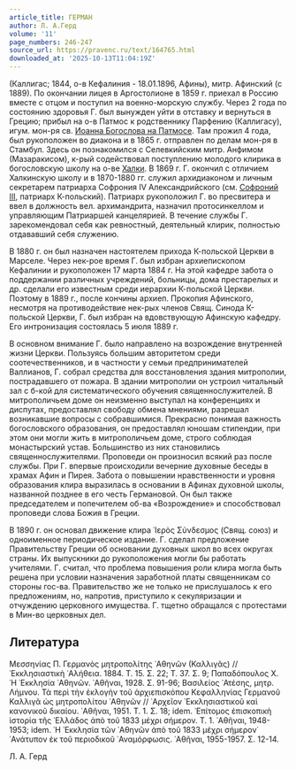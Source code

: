 ```yaml
---
article_title: ГЕРМАН
author: Л. А.Герд
volume: '11'
page_numbers: 246-247
source_url: https://pravenc.ru/text/164765.html
downloaded_at: '2025-10-13T11:04:19Z'
---
```


(Каллигас; 1844, о-в Кефалиния - 18.01.1896, Афины), митр. Афинский (с 1889). По окончании лицея в Аргостолионе в 1859 г. приехал в Россию вместе с отцом и поступил на военно-морскую службу. Через 2 года по состоянию здоровья Г. был вынужден уйти в отставку и вернуться в Грецию; прибыл на о-в Патмос к родственнику Парфению (Каллигасу), игум. мон-ря св. [Иоанна Богослова на Патмосе](<https://pravenc.ru/text/Иоанна Богослова на Патмосе.html>). Там прожил 4 года, был рукоположен во диакона и в 1865 г. отправлен по делам мон-ря в Стамбул. Здесь он познакомился с Селевкийским митр. Анфимом (Мазаракисом), к-рый содействовал поступлению молодого клирика в богословскую школу на о-ве [Халки](https://pravenc.ru/text/Халки.html). В 1869 г. Г. окончил с отличием Халкинскую школу и в 1870-1880 гг. служил архидиаконом и личным секретарем патриарха Софрония IV Александрийского (см. [Софроний III](<https://pravenc.ru/text/Софроний III.html>), патриарх К-польский). Патриарх рукоположил Г. во пресвитера и ввел в должность вел. архимандрита, назначил протосинкеллом и управляющим Патриаршей канцелярией. В течение службы Г. зарекомендовал себя как ревностный, деятельный клирик, полностью отдававший себя служению.

В 1880 г. он был назначен настоятелем прихода К-польской Церкви в Марселе. Через нек-рое время Г. был избран архиепископом Кефалинии и рукоположен 17 марта 1884 г. На этой кафедре забота о поддержании различных учреждений, больницы, дома престарелых и др. сделали его известным среди иерархии К-польской Церкви. Поэтому в 1889 г., после кончины архиеп. Прокопия Афинского, несмотря на противодействие нек-рых членов Свящ. Синода К-польской Церкви, Г. был избран на вдовствующую Афинскую кафедру. Его интронизация состоялась 5 июля 1889 г.

В основном внимание Г. было направлено на возрождение внутренней жизни Церкви. Пользуясь большим авторитетом среди соотечественников, и в частности у семьи предпринимателей Валлианов, Г. собрал средства для восстановления здания митрополии, пострадавшего от пожара. В здании митрополии он устроил читальный зал с б-кой для систематического обучения священнослужителей. В митрополичьем доме он неизменно выступал на конференциях и диспутах, предоставлял свободу обмена мнениями, разрешал возникавшие вопросы с собравшимися. Прекрасно понимая важность богословского образования, он предоставлял юношам стипендии, при этом они могли жить в митрополичьем доме, строго соблюдая монастырский устав. Большинство из них становились священнослужителями. Проповеди он произносил всякий раз после службы. При Г. впервые происходили вечерние духовные беседы в храмах Афин и Пирея. Забота о повышении нравственности и уровня образования клира выразилась в основании в Афинах духовной школы, названной позднее в его честь Германовой. Он был также председателем и попечителем об-ва «Возрождение» и способствовал проповеди слова Божия в Греции.

В 1890 г. он основал движение клира ῾Ιερὸς Σύνδεσμος (Свящ. союз) и одноименное периодическое издание. Г. сделал предложение Правительству Греции об основании духовных школ во всех округах страны. Их выпускники до рукоположения могли бы работать учителями. Г. считал, что проблема повышения роли клира могла быть решена при условии назначения заработной платы священникам со стороны гос-ва. Правительство же не только не прислушалось к его предложениям, но, напротив, приступило к секуляризации и отчуждению церковного имущества. Г. тщетно обращался с протестами в Мин-во церковных дел.

## Литература

Μεσσηνίας Π. Γερμανὸς μητροπολίτης ᾿Αθηνῶν (Καλλιγᾶς) // ᾿Εκκλησιαστικὴ ᾿Αλήθεια. 1884. Τ. 15. Σ. 22; Τ. 37. Σ. 9; Παπαδόπουλος Χ. ῾Η ᾿Εκκλησία ᾿Αθηνῶν. ᾿Αθῆναι, 1928. Σ. 91-96; Βασιλείος ᾿Ατέσης, μητρ. Λήμνου. Τὰ περὶ τὴν ἐκλογὴν τοῦ ἀρχιεπισκόπου Κεφαλληνίας Γερμανοῦ Καλλιγᾶ ὡς μητροπολίτου ᾿Αθηνῶν // ᾿Αρχεῖον ᾿Εκκλησιαστικοῦ καὶ κανονικοῦ δικαίου. ᾿Αθῆναι, 1951. Τ. 1. Σ. 18; idem. ᾿Επίτομος ἐπισκοπικὴ ἱστορία τῆς ῾Ελλάδος ἀπὸ τοῦ 1833 μέχρι σήμερον. Τ. 1. ᾿Αθῆναι, 1948-1953; idem. ῾Η ᾿Εκκλησία τῶν ᾿Αθηνῶν ἀπὸ τοῦ 1833 μέχρι σήμερον̇ ᾿Ανάτυπον ἐκ τοῦ περιοδικοῦ ᾿Αναμόρφωσις. ᾿Αθῆναι, 1955-1957. Σ. 12-14.

Л. А.  Герд
